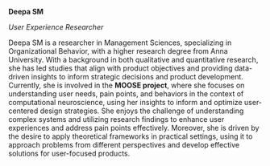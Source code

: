**Deepa SM**

*User Experience Researcher*

Deepa SM is a researcher in Management Sciences, specializing in Organizational Behavior, with a higher research degree from Anna University. With a background in both qualitative and quantitative research, she has led studies that align with product objectives and providing data-driven insights to inform strategic decisions and product development.
Currently, she is involved in the **MOOSE project**, where she focuses on understanding user needs, pain points, and behaviors in the context of computational neuroscience, using her insights to inform and optimize user-centered design strategies. She enjoys the challenge of understanding complex systems and utilizing research findings to enhance user experiences and address pain points effectively.
Moreover, she is driven by the desire to apply theoretical frameworks in practical settings, using it to approach problems from different perspectives and develop effective solutions for user-focused products.
